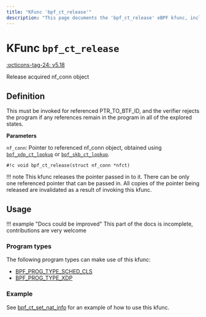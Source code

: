 ```yaml
---
title: "KFunc 'bpf_ct_release'"
description: "This page documents the 'bpf_ct_release' eBPF kfunc, including its definition, usage, program types that can use it, and examples."
---
```

# KFunc `bpf_ct_release`

<!-- [FEATURE_TAG](bpf_ct_release) -->
[:octicons-tag-24: v5.18](https://github.com/torvalds/linux/commit/b4c2b9593a1c4c3a718370e34af28e817fd5e5c6)
<!-- [/FEATURE_TAG] -->

Release acquired nf_conn object

## Definition

This must be invoked for referenced PTR_TO_BTF_ID, and the verifier rejects the program if any references remain in the program in all of the explored states.

**Parameters**

`nf_conn`: Pointer to referenced nf_conn object, obtained using [`bpf_xdp_ct_lookup`](bpf_xdp_ct_lookup.md) or [`bpf_skb_ct_lookup`](bpf_skb_ct_alloc.md).

<!-- [KFUNC_DEF] -->
`#!c void bpf_ct_release(struct nf_conn *nfct)`

!!! note
	This kfunc releases the pointer passed in to it. There can be only one referenced pointer that can be passed in. 
	All copies of the pointer being released are invalidated as a result of invoking this kfunc.
<!-- [/KFUNC_DEF] -->

## Usage

!!! example "Docs could be improved"
    This part of the docs is incomplete, contributions are very welcome

### Program types

The following program types can make use of this kfunc:

<!-- [KFUNC_PROG_REF] -->
- [BPF_PROG_TYPE_SCHED_CLS](../program-type/BPF_PROG_TYPE_SCHED_CLS.md)
- [BPF_PROG_TYPE_XDP](../program-type/BPF_PROG_TYPE_XDP.md)
<!-- [/KFUNC_PROG_REF] -->

### Example

See [bpf_ct_set_nat_info](bpf_ct_set_nat_info.md#example) for an example of how to use this kfunc.

